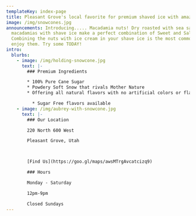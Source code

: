 ```yaml
---
templateKey: index-page
title: Pleasant Grove's local favorite for premium shaved ice with amazing flavors.
image: /img/snowcones.jpg
announcements: Introducing..... Macadamia nuts! Dry roasted with sea salt,
  macadamias with shave ice make a perfect combination of Sweet and Salty.
  Combining the nuts with ice cream in your shave ice is the most common way to
  enjoy them. Try some TODAY!
intro:
  blurbs:
    - image: /img/holding-snowcone.jpg
      text: |-
        ### Premium Ingredients

        * 100% Pure Cane Sugar
        * Powdery Soft Snow that rivals Mother Nature
        * Offering all natural flavors with no artificial colors or flavors

          * Sugar Free flavors available
    - image: /img/aubrey-with-snowcone.jpg
      text: |-
        ### Our Location

        220 North 600 West

        Pleasant Grove, Utah



        [Find Us](https://goo.gl/maps/awsMTrgAvcatcizq9)

        ### Hours

        Monday - Saturday

        12pm-9pm

        Closed Sundays
---
```

